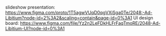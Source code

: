 slideshow presentation: https://www.figma.com/proto/1T5agwVUqD0qgVXiSga0Te/2048:-Ad-Libitium?node-id=2%3A2&scaling=contain&page-id=0%3A1
UI design board: https://www.figma.com/file/Yz2n2LeFDkHLFrFaqTmoRE/2048-Ad-Libitium-UI?node-id=0%3A1
